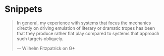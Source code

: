 Snippets
========

> In general, my experience with systems that focus the mechanics directly on
> driving emulation of literary or dramatic tropes has been that they produce
> rather flat play compared to systems that approach such targets obliquely.
>
> -- Wilhelm Fitzpatrick on G+
